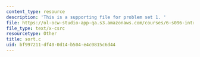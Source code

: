 ```yaml
---
content_type: resource
description: 'This is a supporting file for problem set 1. '
file: https://ol-ocw-studio-app-qa.s3.amazonaws.com/courses/6-s096-introduction-to-c-and-c-january-iap-2013/bf997211df400d14b504e4c0815c6d44_sort.c
file_type: text/x-csrc
resourcetype: Other
title: sort.c
uid: bf997211-df40-0d14-b504-e4c0815c6d44
---
```

